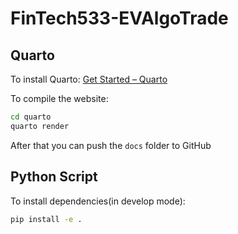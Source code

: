# FinTech533-EVAlgoTrade

## Quarto

To install Quarto: [Get Started – Quarto](https://quarto.org/docs/get-started/)

To compile the website:

```bash
cd quarto
quarto render
```

After that you can push the `docs` folder to GitHub

## Python Script

To install dependencies(in develop mode):

```bash
pip install -e .
```
